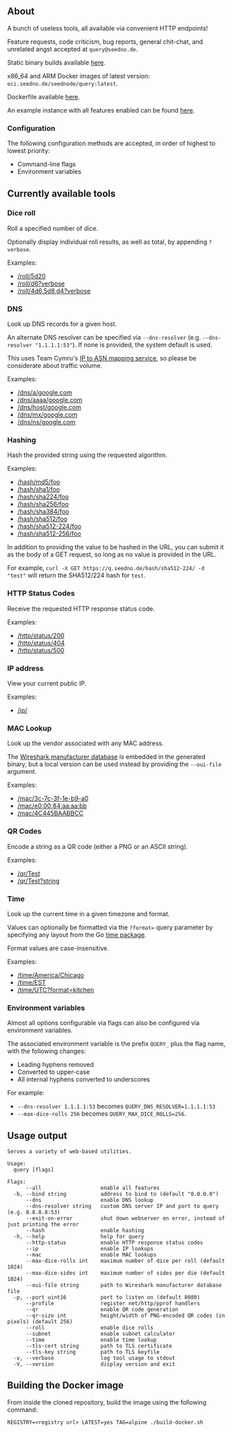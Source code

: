 ## About

A bunch of useless tools, all available via convenient HTTP endpoints!

Feature requests, code criticism, bug reports, general chit-chat, and unrelated angst accepted at `query@seedno.de`.

Static binary builds available [here](https://cdn.seedno.de/builds/query).

x86_64 and ARM Docker images of latest version: `oci.seedno.de/seednode/query:latest`.

Dockerfile available [here](https://raw.githubusercontent.com/Seednode/query/master/docker/Dockerfile).

An example instance with all features enabled can be found [here](https://q.seedno.de/).

### Configuration
The following configuration methods are accepted, in order of highest to lowest priority:
- Command-line flags
- Environment variables

## Currently available tools

### Dice roll
Roll a specified number of dice.

Optionally display individual roll results, as well as total, by appending `?verbose`.

Examples:
- [/roll/5d20](https://q.seedno.de/roll/5d20)
- [/roll/d6?verbose](https://q.seedno.de/roll/d6?verbose)
- [/roll/4d6,5d8,d4?verbose](https://q.seedno.de/roll/4d6,5d8,d4?verbose)

### DNS
Look up DNS records for a given host.

An alternate DNS resolver can be specified via `--dns-resolver` (e.g. `--dns-resolver "1.1.1.1:53"`). If none is provided, the system default is used.

This uses Team Cymru's [IP to ASN mapping service](https://www.team-cymru.com/ip-asn-mapping), so please be considerate about traffic volume.

Examples:
- [/dns/a/google.com](https://q.seedno.de/dns/a/google.com)
- [/dns/aaaa/google.com](https://q.seedno.de/dns/aaaa/google.com)
- [/dns/host/google.com](https://q.seedno.de/dns/host/google.com)
- [/dns/mx/google.com](https://q.seedno.de/dns/mx/google.com)
- [/dns/ns/google.com](https://q.seedno.de/dns/ns/google.com)

### Hashing
Hash the provided string using the requested algorithm.

Examples:
- [/hash/md5/foo](https://q.seedno.de/hash/md5/foo)
- [/hash/sha1/foo](https://q.seedno.de/hash/sha1/foo)
- [/hash/sha224/foo](https://q.seedno.de/hash/sha224/foo)
- [/hash/sha256/foo](https://q.seedno.de/hash/sha256/foo)
- [/hash/sha384/foo](https://q.seedno.de/hash/sha384/foo)
- [/hash/sha512/foo](https://q.seedno.de/hash/sha512/foo)
- [/hash/sha512-224/foo](https://q.seedno.de/hash/sha512-224/foo)
- [/hash/sha512-256/foo](https://q.seedno.de/hash/sha512-256/foo)

In addition to providing the value to be hashed in the URL, you can submit it as the body of a GET request, so long as no value is provided in the URL.

For example, `curl -X GET https://q.seedno.de/hash/sha512-224/ -d "test"` will return the SHA512/224 hash for `test`.

### HTTP Status Codes
Receive the requested HTTP response status code.

Examples:
- [/http/status/200](https://q.seedno.de/http/status/200)
- [/http/status/404](https://q.seedno.de/http/status/404)
- [/http/status/500](https://q.seedno.de/http/status/500)

### IP address
View your current public IP.

Examples:
- [/ip/](https://q.seedno.de/ip/)

### MAC Lookup
Look up the vendor associated with any MAC address.

The [Wireshark manufacturer database](https://www.wireshark.org/download/automated/data/manuf) is embedded in the generated binary, but a local version can be used instead by providing the `--oui-file` argument.

Examples:
- [/mac/3c-7c-3f-1e-b9-a0](https://q.seedno.de/mac/3c-7c-3f-1e-b9-a0)
- [/mac/e0:00:84:aa:aa:bb](https://q.seedno.de/mac/e0:00:84:aa:aa:bb)
- [/mac/4C445BAABBCC](https://q.seedno.de/mac/4C445BAABBCC)

### QR Codes
Encode a string as a QR code (either a PNG or an ASCII string).

Examples:
- [/qr/Test](https://q.seedno.de/qr/Test)
- [/qr/Test?string](https://q.seedno.de/qr/Test?string)

### Time
Look up the current time in a given timezone and format.

Values can optionally be formatted via the `?format=` query parameter by specifying any layout from the Go [time package](https://pkg.go.dev/time#pkg-constants).

Format values are case-insensitive.

Examples:
- [/time/America/Chicago](https://q.seedno.de/time/America/Chicago)
- [/time/EST](https://q.seedno.de/time/EST)
- [/time/UTC?format=kitchen](https://q.seedno.de/time/UTC?format=kitchen)

### Environment variables
Almost all options configurable via flags can also be configured via environment variables. 

The associated environment variable is the prefix `QUERY_` plus the flag name, with the following changes:
- Leading hyphens removed
- Converted to upper-case
- All internal hyphens converted to underscores

For example:
- `--dns-resolver 1.1.1.1:53` becomes `QUERY_DNS_RESOLVER=1.1.1.1:53`
- `--max-dice-rolls 256` becomes `QUERY_MAX_DICE_ROLLS=256`.

## Usage output
```
Serves a variety of web-based utilities.

Usage:
  query [flags]

Flags:
      --all                   enable all features
  -b, --bind string           address to bind to (default "0.0.0.0")
      --dns                   enable DNS lookup
      --dns-resolver string   custom DNS server IP and port to query (e.g. 8.8.8.8:53)
      --exit-on-error         shut down webserver on error, instead of just printing the error
      --hash                  enable hashing
  -h, --help                  help for query
      --http-status           enable HTTP response status codes
      --ip                    enable IP lookups
      --mac                   enable MAC lookups
      --max-dice-rolls int    maximum number of dice per roll (default 1024)
      --max-dice-sides int    maximum number of sides per die (default 1024)
      --oui-file string       path to Wireshark manufacturer database file
  -p, --port uint16           port to listen on (default 8080)
      --profile               register net/http/pprof handlers
      --qr                    enable QR code generation
      --qr-size int           height/width of PNG-encoded QR codes (in pixels) (default 256)
      --roll                  enable dice rolls
      --subnet                enable subnet calculator
      --time                  enable time lookup
      --tls-cert string       path to TLS certificate
      --tls-key string        path to TLS keyfile
  -v, --verbose               log tool usage to stdout
  -V, --version               display version and exit
```

## Building the Docker image
From inside the cloned repository, build the image using the following command:

`REGISTRY=<registry url> LATEST=yes TAG=alpine ./build-docker.sh`
